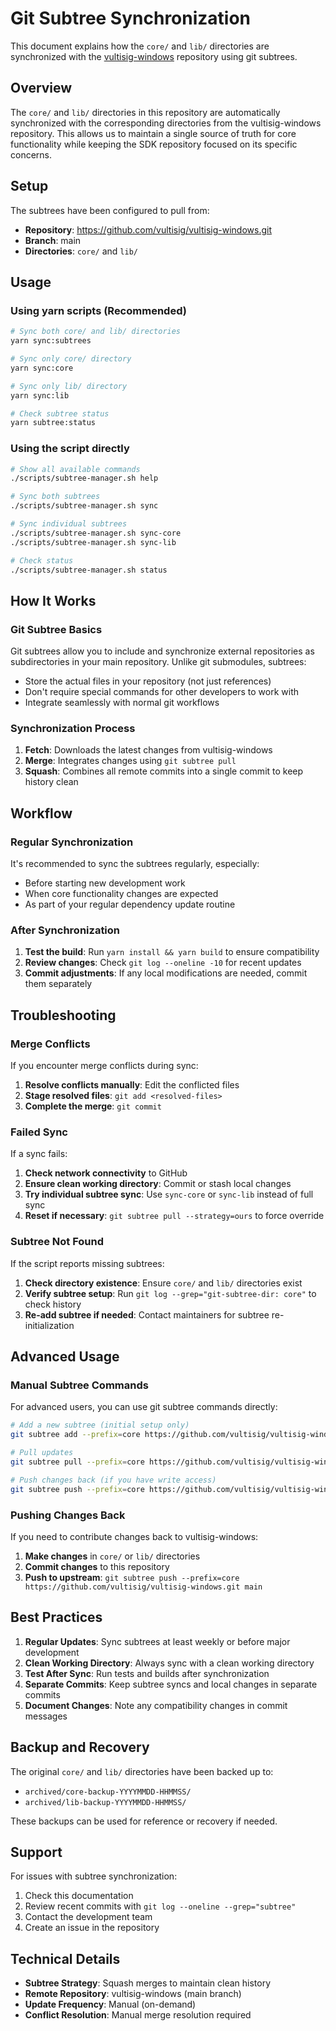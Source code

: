 # Git Subtree Synchronization

This document explains how the `core/` and `lib/` directories are synchronized with the [vultisig-windows](https://github.com/vultisig/vultisig-windows) repository using git subtrees.

## Overview

The `core/` and `lib/` directories in this repository are automatically synchronized with the corresponding directories from the vultisig-windows repository. This allows us to maintain a single source of truth for core functionality while keeping the SDK repository focused on its specific concerns.

## Setup

The subtrees have been configured to pull from:
- **Repository**: https://github.com/vultisig/vultisig-windows.git
- **Branch**: main
- **Directories**: `core/` and `lib/`

## Usage

### Using yarn scripts (Recommended)

```bash
# Sync both core/ and lib/ directories
yarn sync:subtrees

# Sync only core/ directory
yarn sync:core

# Sync only lib/ directory  
yarn sync:lib

# Check subtree status
yarn subtree:status
```

### Using the script directly

```bash
# Show all available commands
./scripts/subtree-manager.sh help

# Sync both subtrees
./scripts/subtree-manager.sh sync

# Sync individual subtrees
./scripts/subtree-manager.sh sync-core
./scripts/subtree-manager.sh sync-lib

# Check status
./scripts/subtree-manager.sh status
```

## How It Works

### Git Subtree Basics

Git subtrees allow you to include and synchronize external repositories as subdirectories in your main repository. Unlike git submodules, subtrees:
- Store the actual files in your repository (not just references)
- Don't require special commands for other developers to work with
- Integrate seamlessly with normal git workflows

### Synchronization Process

1. **Fetch**: Downloads the latest changes from vultisig-windows
2. **Merge**: Integrates changes using `git subtree pull`
3. **Squash**: Combines all remote commits into a single commit to keep history clean

## Workflow

### Regular Synchronization

It's recommended to sync the subtrees regularly, especially:
- Before starting new development work
- When core functionality changes are expected
- As part of your regular dependency update routine

### After Synchronization

1. **Test the build**: Run `yarn install && yarn build` to ensure compatibility
2. **Review changes**: Check `git log --oneline -10` for recent updates
3. **Commit adjustments**: If any local modifications are needed, commit them separately

## Troubleshooting

### Merge Conflicts

If you encounter merge conflicts during sync:

1. **Resolve conflicts manually**: Edit the conflicted files
2. **Stage resolved files**: `git add <resolved-files>`
3. **Complete the merge**: `git commit`

### Failed Sync

If a sync fails:

1. **Check network connectivity** to GitHub
2. **Ensure clean working directory**: Commit or stash local changes
3. **Try individual subtree sync**: Use `sync-core` or `sync-lib` instead of full sync
4. **Reset if necessary**: `git subtree pull --strategy=ours` to force override

### Subtree Not Found

If the script reports missing subtrees:

1. **Check directory existence**: Ensure `core/` and `lib/` directories exist
2. **Verify subtree setup**: Run `git log --grep="git-subtree-dir: core"` to check history
3. **Re-add subtree if needed**: Contact maintainers for subtree re-initialization

## Advanced Usage

### Manual Subtree Commands

For advanced users, you can use git subtree commands directly:

```bash
# Add a new subtree (initial setup only)
git subtree add --prefix=core https://github.com/vultisig/vultisig-windows.git main --squash

# Pull updates
git subtree pull --prefix=core https://github.com/vultisig/vultisig-windows.git main --squash

# Push changes back (if you have write access)
git subtree push --prefix=core https://github.com/vultisig/vultisig-windows.git main
```

### Pushing Changes Back

If you need to contribute changes back to vultisig-windows:

1. **Make changes** in `core/` or `lib/` directories
2. **Commit changes** to this repository
3. **Push to upstream**: `git subtree push --prefix=core https://github.com/vultisig/vultisig-windows.git main`

## Best Practices

1. **Regular Updates**: Sync subtrees at least weekly or before major development
2. **Clean Working Directory**: Always sync with a clean working directory
3. **Test After Sync**: Run tests and builds after synchronization
4. **Separate Commits**: Keep subtree syncs and local changes in separate commits
5. **Document Changes**: Note any compatibility changes in commit messages

## Backup and Recovery

The original `core/` and `lib/` directories have been backed up to:
- `archived/core-backup-YYYYMMDD-HHMMSS/`
- `archived/lib-backup-YYYYMMDD-HHMMSS/`

These backups can be used for reference or recovery if needed.

## Support

For issues with subtree synchronization:
1. Check this documentation
2. Review recent commits with `git log --oneline --grep="subtree"`
3. Contact the development team
4. Create an issue in the repository

## Technical Details

- **Subtree Strategy**: Squash merges to maintain clean history
- **Remote Repository**: vultisig-windows (main branch)
- **Update Frequency**: Manual (on-demand)
- **Conflict Resolution**: Manual merge resolution required
